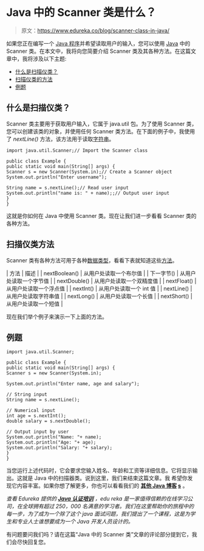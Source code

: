 # Java 中的 Scanner 类是什么？

> 原文：<https://www.edureka.co/blog/scanner-class-in-java/>

如果您正在编写一个 [Java 程序](https://www.edureka.co/blog/java-programs/)并希望读取用户的输入，您可以使用 [Java](https://www.edureka.co/blog/java-tutorial/) 中的 Scanner 类。在本文中，我将向您简要介绍 Scanner 类及其各种方法。在这篇文章中，我将涉及以下主题:

*   [什么是扫描仪类？](#WhatistheScannerClass?)
*   [扫描仪类的方法](#MethodsofScannerClass)
*   [例题](#Examples)

## **什么是扫描仪类？**

Scanner 类主要用于获取用户输入，它属于 java.util 包。为了使用 Scanner 类，您可以创建该类的对象，并使用任何 Scanner 类方法。在下面的例子中，我使用了 *nextLine()* 方法，该方法用于读取[字符串](https://www.edureka.co/blog/cheatsheets/java-string-cheat-sheet/)。

```
import java.util.Scanner;// Import the Scanner class

public class Example {
public static void main(String[] args) {
Scanner s = new Scanner(System.in);// Create a Scanner object
System.out.println("Enter username");

String name = s.nextLine();// Read user input
System.out.println("name is: " + name);;// Output user input
}
}
```

这就是你如何在 Java 中使用 Scanner 类。现在让我们进一步看看 Scanner 类的各种方法。

## **扫描仪类方法**

Scanner 类有各种方法可用于各种[数据类型](https://www.edureka.co/blog/data-types-in-java/)，看看下表就知道这些[方法](https://www.edureka.co/blog/java-methods/)。

| 方法 | 描述 |
| nextBoolean() | 从用户处读取一个布尔值 |
| 下一字节() | 从用户处读取一个字节值 |
| nextDouble() | 从用户处读取一个双精度值 |
| nextFloat() | 从用户处读取一个浮点值 |
| nextInt() | 从用户处读取一个 int 值 |
| nextLine() | 从用户处读取字符串值 |
| nextLong() | 从用户处读取一个长值 |
| nextShort() | 从用户处读取一个短值 |

现在我们举个例子来演示一下上面的方法。

## **例题**

```
import java.util.Scanner;

public class Example {
public static void main(String[] args) {
Scanner s = new Scanner(System.in);

System.out.println("Enter name, age and salary");

// String input
String name = s.nextLine();

// Numerical input
int age = s.nextInt();
double salary = s.nextDouble();

// Output input by user
System.out.println("Name: "+ name);
System.out.println("Age: "+ age);
System.out.println("Salary: "+ salary);
}
}
```

当您运行上述代码时，它会要求您输入姓名、年龄和工资等详细信息。它将显示输出。这就是 Java 中的扫描器类。说到这里，我们来结束这篇文章。我 希望你发现它内容丰富。如果你想了解更多，你也可以看看我们的 **[其他 Java 博客](https://www.edureka.co/blog/what-is-java/) [s](https://www.edureka.co/blog/java-tutorial/)** 。

*查看 Edureka 提供的 **[Java 认证培训](https://www.edureka.co/java-j2ee-training-course)** ，edu reka 是一家值得信赖的在线学习公司，在全球拥有超过 250，000 名满意的学习者。我们在这里帮助你的旅程中的每一步，为了成为一个除了这个 java 面试问题，我们提出了一个课程，这是为学生和专业人士谁想要成为一个 Java 开发人员设计的。*

有问题要问我们吗？请在这篇“Java 中的 Scanner 类”文章的评论部分提到它，我们会尽快回复您。